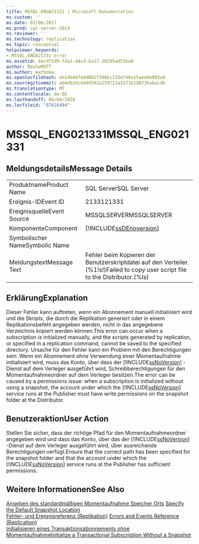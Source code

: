 ```yaml
---
title: MSSQL_ENG021331 | Microsoft-Dokumentation
ms.custom: ''
ms.date: 03/06/2017
ms.prod: sql-server-2014
ms.reviewer: ''
ms.technology: replication
ms.topic: conceptual
helpviewer_keywords:
- MSSQL_ENG021331 error
ms.assetid: 9acd75d9-fda1-44cd-ba17-20295ad53ea0
author: MashaMSFT
ms.author: mathoma
ms.openlocfilehash: eb14b467e9d082f396bc733d746e15aedde002a8
ms.sourcegitcommit: ad4d92dce894592a259721a1571b1d8736abacdb
ms.translationtype: MT
ms.contentlocale: de-DE
ms.lasthandoff: 08/04/2020
ms.locfileid: "87616494"
---
```

# <a name="mssql_eng021331"></a><span data-ttu-id="e78c7-102">MSSQL_ENG021331</span><span class="sxs-lookup"><span data-stu-id="e78c7-102">MSSQL_ENG021331</span></span>
    
## <a name="message-details"></a><span data-ttu-id="e78c7-103">Meldungsdetails</span><span class="sxs-lookup"><span data-stu-id="e78c7-103">Message Details</span></span>  
  
|||  
|-|-|  
|<span data-ttu-id="e78c7-104">Produktname</span><span class="sxs-lookup"><span data-stu-id="e78c7-104">Product Name</span></span>|<span data-ttu-id="e78c7-105">SQL Server</span><span class="sxs-lookup"><span data-stu-id="e78c7-105">SQL Server</span></span>|  
|<span data-ttu-id="e78c7-106">Ereignis-ID</span><span class="sxs-lookup"><span data-stu-id="e78c7-106">Event ID</span></span>|<span data-ttu-id="e78c7-107">21331</span><span class="sxs-lookup"><span data-stu-id="e78c7-107">21331</span></span>|  
|<span data-ttu-id="e78c7-108">Ereignisquelle</span><span class="sxs-lookup"><span data-stu-id="e78c7-108">Event Source</span></span>|<span data-ttu-id="e78c7-109">MSSQLSERVER</span><span class="sxs-lookup"><span data-stu-id="e78c7-109">MSSQLSERVER</span></span>|  
|<span data-ttu-id="e78c7-110">Komponente</span><span class="sxs-lookup"><span data-stu-id="e78c7-110">Component</span></span>|[!INCLUDE[ssDEnoversion](../../includes/ssdenoversion-md.md)]|  
|<span data-ttu-id="e78c7-111">Symbolischer Name</span><span class="sxs-lookup"><span data-stu-id="e78c7-111">Symbolic Name</span></span>||  
|<span data-ttu-id="e78c7-112">Meldungstext</span><span class="sxs-lookup"><span data-stu-id="e78c7-112">Message Text</span></span>|<span data-ttu-id="e78c7-113">Fehler beim Kopieren der Benutzerskriptdatei auf den Verteiler. (%1!s!)</span><span class="sxs-lookup"><span data-stu-id="e78c7-113">Failed to copy user script file to the Distributor.(%ls)</span></span>|  
  
## <a name="explanation"></a><span data-ttu-id="e78c7-114">Erklärung</span><span class="sxs-lookup"><span data-stu-id="e78c7-114">Explanation</span></span>  
 <span data-ttu-id="e78c7-115">Dieser Fehler kann auftreten, wenn ein Abonnement manuell initialisiert wird und die Skripts, die durch die Replikation generiert oder in einem Replikationsbefehl angegeben werden, nicht in das angegebene Verzeichnis kopiert werden können.</span><span class="sxs-lookup"><span data-stu-id="e78c7-115">This error can occur when a subscription is initialized manually, and the scripts generated by replication, or specified in a replication command, cannot be saved to the specified directory.</span></span> <span data-ttu-id="e78c7-116">Ursache für den Fehler kann ein Problem mit den Berechtigungen sein: Wenn ein Abonnement ohne Verwendung einer Momentaufnahme initialisiert wird, muss das Konto, über dass der [!INCLUDE[ssNoVersion](../../includes/ssnoversion-md.md)] -Dienst auf dem Verleger ausgeführt wird, Schreibberechtigungen für den Momentaufnahmeordner auf dem Verleger besitzen.</span><span class="sxs-lookup"><span data-stu-id="e78c7-116">The error can be caused by a permissions issue: when a subscription is initialized without using a snapshot, the account under which the [!INCLUDE[ssNoVersion](../../includes/ssnoversion-md.md)] service runs at the Publisher must have write permissions on the snapshot folder at the Distributor.</span></span>  
  
## <a name="user-action"></a><span data-ttu-id="e78c7-117">Benutzeraktion</span><span class="sxs-lookup"><span data-stu-id="e78c7-117">User Action</span></span>  
 <span data-ttu-id="e78c7-118">Stellen Sie sicher, dass der richtige Pfad für den Momentaufnahmeordner angegeben wird und dass das Konto, über das der [!INCLUDE[ssNoVersion](../../includes/ssnoversion-md.md)] -Dienst auf dem Verleger ausgeführt wird, über ausreichende Berechtigungen verfügt.</span><span class="sxs-lookup"><span data-stu-id="e78c7-118">Ensure that the correct path has been specified for the snapshot folder and that the account under which the [!INCLUDE[ssNoVersion](../../includes/ssnoversion-md.md)] service runs at the Publisher has sufficient permissions.</span></span>  
  
## <a name="see-also"></a><span data-ttu-id="e78c7-119">Weitere Informationen</span><span class="sxs-lookup"><span data-stu-id="e78c7-119">See Also</span></span>  
 <span data-ttu-id="e78c7-120">[Angeben des standardmäßigen Momentaufnahme Speicher Orts](snapshot-options.md#snapshot-folder-locations) </span><span class="sxs-lookup"><span data-stu-id="e78c7-120">[Specify the Default Snapshot Location](snapshot-options.md#snapshot-folder-locations) </span></span>  
 <span data-ttu-id="e78c7-121">[Fehler- und Ereignisreferenz &#40;Replikation&#41;](errors-and-events-reference-replication.md) </span><span class="sxs-lookup"><span data-stu-id="e78c7-121">[Errors and Events Reference &#40;Replication&#41;](errors-and-events-reference-replication.md) </span></span>  
 [<span data-ttu-id="e78c7-122">Initialisieren eines Transaktionsabonnements ohne Momentaufnahme</span><span class="sxs-lookup"><span data-stu-id="e78c7-122">Initialize a Transactional Subscription Without a Snapshot</span></span>](initialize-a-transactional-subscription-without-a-snapshot.md)  
  
  
